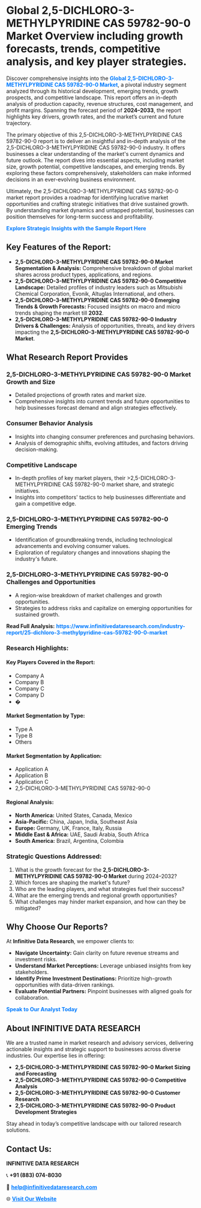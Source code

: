<h1>Global 2,5-DICHLORO-3-METHYLPYRIDINE CAS 59782-90-0 Market Overview including growth forecasts, trends, competitive analysis, and key player strategies.</h1>
<p>
Discover comprehensive insights into the 
<a href="https://www.infinitivedataresearch.com/industry-report/25-dichloro-3-methylpyridine-cas-59782-90-0-market" rel="dofollow" style="color: #007BFF; text-decoration: none;"><strong>Global 2,5-DICHLORO-3-METHYLPYRIDINE CAS 59782-90-0 Market</strong></a>, a pivotal industry segment analyzed through its historical development, emerging trends, growth prospects, and competitive landscape. This report offers an in-depth analysis of production capacity, revenue structures, cost management, and profit margins. Spanning the forecast period of <strong>2024–2033</strong>, the report highlights key drivers, growth rates, and the market’s current and future trajectory.
</p>
<p>
The primary objective of this 2,5-DICHLORO-3-METHYLPYRIDINE CAS 59782-90-0 report is to deliver an insightful and in-depth analysis of the 2,5-DICHLORO-3-METHYLPYRIDINE CAS 59782-90-0 industry. It offers businesses a clear understanding of the market's current dynamics and future outlook. The report dives into essential aspects, including market size, growth potential, competitive landscapes, and emerging trends. By exploring these factors comprehensively, stakeholders can make informed decisions in an ever-evolving business environment.
</p>
<p>
Ultimately, the 2,5-DICHLORO-3-METHYLPYRIDINE CAS 59782-90-0 market report provides a roadmap for identifying lucrative market opportunities and crafting strategic initiatives that drive sustained growth. By understanding market dynamics and untapped potential, businesses can position themselves for long-term success and profitability.
</p>
<p>
<a href="https://www.infinitivedataresearch.com/request-sample/reportId=112659" style="color: #007BFF; text-decoration: none;"><strong>Explore Strategic Insights with the Sample Report Here</strong></a>
</p>

<h2>Key Features of the Report:</h2>
<ul>
<li><strong>2,5-DICHLORO-3-METHYLPYRIDINE CAS 59782-90-0 Market Segmentation & Analysis:</strong> Comprehensive breakdown of global market shares across product types, applications, and regions.</li>
<li><strong>2,5-DICHLORO-3-METHYLPYRIDINE CAS 59782-90-0 Competitive Landscape:</strong> Detailed profiles of industry leaders such as Mitsubishi Chemical Corporation, Evonik, Altuglas International, and others.</li>
<li><strong>2,5-DICHLORO-3-METHYLPYRIDINE CAS 59782-90-0 Emerging Trends & Growth Forecasts:</strong> Focused insights on macro and micro trends shaping the market till <strong>2032</strong>.</li>
<li><strong>2,5-DICHLORO-3-METHYLPYRIDINE CAS 59782-90-0 Industry Drivers & Challenges:</strong> Analysis of opportunities, threats, and key drivers impacting the <strong>2,5-DICHLORO-3-METHYLPYRIDINE CAS 59782-90-0 Market</strong>.</li>
</ul>

<h2>What Research Report Provides</h2>
<h3>2,5-DICHLORO-3-METHYLPYRIDINE CAS 59782-90-0 Market Growth and Size</h3>
<ul>
<li>Detailed projections of growth rates and market size.</li>
<li>Comprehensive insights into current trends and future opportunities to help businesses forecast demand and align strategies effectively.</li>
</ul>

<h3>Consumer Behavior Analysis</h3>
<ul>
<li>Insights into changing consumer preferences and purchasing behaviors.</li>
<li>Analysis of demographic shifts, evolving attitudes, and factors driving decision-making.</li>
</ul>

<h3>Competitive Landscape</h3>
<ul>
<li>In-depth profiles of key market players, their >2,5-DICHLORO-3-METHYLPYRIDINE CAS 59782-90-0 market share, and strategic initiatives.</li>
<li>Insights into competitors' tactics to help businesses differentiate and gain a competitive edge.</li>
</ul>

<h3>2,5-DICHLORO-3-METHYLPYRIDINE CAS 59782-90-0 Emerging Trends</h3>
<ul>
<li>Identification of groundbreaking trends, including technological advancements and evolving consumer values.</li>
<li>Exploration of regulatory changes and innovations shaping the industry's future.</li>
</ul>

<h3>2,5-DICHLORO-3-METHYLPYRIDINE CAS 59782-90-0 Challenges and Opportunities</h3>
<ul>
<li>A region-wise breakdown of market challenges and growth opportunities.</li>
<li>Strategies to address risks and capitalize on emerging opportunities for sustained growth.</li>
</ul>
<p><strong>Read Full Analysis:</strong> <a href="https://www.infinitivedataresearch.com/industry-report/25-dichloro-3-methylpyridine-cas-59782-90-0-market" rel="dofollow" style="color: #007BFF; text-decoration: none;"><strong>https://www.infinitivedataresearch.com/industry-report/25-dichloro-3-methylpyridine-cas-59782-90-0-market</strong></a></p>
<h3>Research Highlights:</h3>
<h4>Key Players Covered in the Report:</h4>
<ul><li>Company A</li><li>Company B</li><li>Company C</li><li>Company D</li><li>�</li></ul>
<h4>Market Segmentation by Type:</h4>
<ul><li>Type A</li><li>Type B</li><li>Others</li></ul>
<h4>Market Segmentation by Application:</h4>
<ul><li>Application A</li><li>Application B</li><li>Application C</li><li>2,5-DICHLORO-3-METHYLPYRIDINE CAS 59782-90-0</li></ul>

<h4>Regional Analysis:</h4>
<ul>
<li><strong>North America:</strong> United States, Canada, Mexico</li>
<li><strong>Asia-Pacific:</strong> China, Japan, India, Southeast Asia</li>
<li><strong>Europe:</strong> Germany, UK, France, Italy, Russia</li>
<li><strong>Middle East & Africa:</strong> UAE, Saudi Arabia, South Africa</li>
<li><strong>South America:</strong> Brazil, Argentina, Colombia</li>
</ul>

<h3>Strategic Questions Addressed:</h3>
<ol>
<li>What is the growth forecast for the <strong>2,5-DICHLORO-3-METHYLPYRIDINE CAS 59782-90-0 Market</strong> during 2024–2032?</li>
<li>Which forces are shaping the market's future?</li>
<li>Who are the leading players, and what strategies fuel their success?</li>
<li>What are the emerging trends and regional growth opportunities?</li>
<li>What challenges may hinder market expansion, and how can they be mitigated?</li>
</ol>

<h2>Why Choose Our Reports?</h2>
<p>At <strong>Infinitive Data Research</strong>, we empower clients to:</p>
<ul>
<li><strong>Navigate Uncertainty:</strong> Gain clarity on future revenue streams and investment risks.</li>
<li><strong>Understand Market Perceptions:</strong> Leverage unbiased insights from key stakeholders.</li>
<li><strong>Identify Prime Investment Destinations:</strong> Prioritize high-growth opportunities with data-driven rankings.</li>
<li><strong>Evaluate Potential Partners:</strong> Pinpoint businesses with aligned goals for collaboration.</li>
</ul>
<p><a href="https://www.infinitivedataresearch.com/industry-report/25-dichloro-3-methylpyridine-cas-59782-90-0-market" rel="dofollow" style="color: #007BFF; text-decoration: none;"><strong>Speak to Our Analyst Today</strong></a></p>

<h2>About INFINITIVE DATA RESEARCH</h2>
<p>We are a trusted name in market research and advisory services, delivering actionable insights and strategic support to businesses across diverse industries. Our expertise lies in offering:</p>
<ul>
<li><strong>2,5-DICHLORO-3-METHYLPYRIDINE CAS 59782-90-0 Market Sizing and Forecasting</strong></li>
<li><strong>2,5-DICHLORO-3-METHYLPYRIDINE CAS 59782-90-0 Competitive Analysis</strong></li>
<li><strong>2,5-DICHLORO-3-METHYLPYRIDINE CAS 59782-90-0 Customer Research</strong></li>
<li><strong>2,5-DICHLORO-3-METHYLPYRIDINE CAS 59782-90-0 Product Development Strategies</strong></li>
</ul>
<p>Stay ahead in today’s competitive landscape with our tailored research solutions.</p>

<h2>Contact Us:</h2>
<p><strong>INFINITIVE DATA RESEARCH</strong></p>
<p>📞 <strong>+91 (883) 074-8030</strong></p>
<p>📧 <strong><a href="mailto:help@infinitivedataresearch.com" style="color: #007BFF;">help@infinitivedataresearch.com</a></strong></p>
<p>🌐 <strong><a href="https://www.infinitivedataresearch.com" rel="dofollow" style="color: #007BFF;">Visit Our Website</a></strong></p>